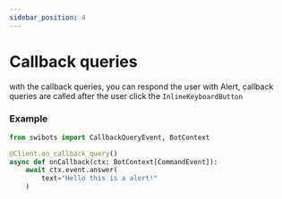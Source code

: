 ```yaml
---
sidebar_position: 4
---
```


# Callback queries
with the callback queries, you can respond the user with Alert,
callback queries are called after the user click the `InlineKeyboardButton`

### Example
```python
from swibots import CallbackQueryEvent, BotContext

@Client.on_callback_query()
async def onCallback(ctx: BotContext[CommandEvent]):
    await ctx.event.answer(
        text="Hello this is a alert!"
    )

```